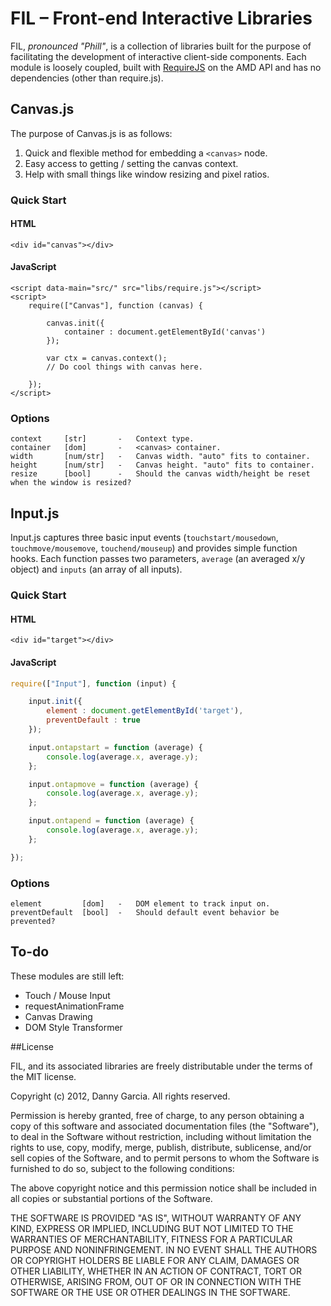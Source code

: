 # FIL – Front-end Interactive Libraries

FIL, *pronounced "Phill"*, is a collection of libraries built for the purpose of facilitating the development of interactive client-side components. Each module is loosely coupled, built with [RequireJS](http://requirejs.org/docs/whyamd.html) on the AMD API and has no dependencies (other than require.js).

## Canvas.js

The purpose of Canvas.js is as follows:

  1. Quick and flexible method for embedding a `<canvas>` node.
  2. Easy access to getting / setting the canvas context.
  3. Help with small things like window resizing and pixel ratios.

### Quick Start

#### HTML
	<div id="canvas"></div>

#### JavaScript
	<script data-main="src/" src="libs/require.js"></script>
	<script>
		require(["Canvas"], function (canvas) {

			canvas.init({
				container : document.getElementById('canvas')
			});

			var ctx = canvas.context();
			// Do cool things with canvas here.

		});
	</script>

### Options

	context		[str]		-	Context type.
	container	[dom]		-	<canvas> container.
	width		[num/str]	-	Canvas width. "auto" fits to container.
	height		[num/str]	-	Canvas height. "auto" fits to container.
	resize		[bool]		-	Should the canvas width/height be reset when the window is resized?

## Input.js

Input.js captures three basic input events (`touchstart/mousedown`, `touchmove/mousemove`, `touchend/mouseup`) and provides simple function hooks. Each function passes two parameters, `average` (an averaged x/y object) and `inputs` (an array of all inputs).

### Quick Start

#### HTML
	<div id="target"></div>

#### JavaScript
```javascript
require(["Input"], function (input) {

	input.init({
		element : document.getElementById('target'),
		preventDefault : true
	});

	input.ontapstart = function (average) {
		console.log(average.x, average.y);
	};

	input.ontapmove = function (average) {
		console.log(average.x, average.y);
	};

	input.ontapend = function (average) {
		console.log(average.x, average.y);
	};

});
```

### Options

	element			[dom]	-	DOM element to track input on.
	preventDefault	[bool]	-	Should default event behavior be prevented?

## To-do

These modules are still left:

 * Touch / Mouse Input
 * requestAnimationFrame
 * Canvas Drawing
 * DOM Style Transformer

##License

FIL, and its associated libraries are freely distributable under the terms of the MIT license.

Copyright (c) 2012, Danny Garcia. All rights reserved.

Permission is hereby granted, free of charge, to any person obtaining a copy of this software and associated documentation
files (the "Software"), to deal in the Software without restriction, including without limitation the rights to use,
copy, modify, merge, publish, distribute, sublicense, and/or sell copies of the Software, and to permit persons to whom the Software is furnished to do so, subject to the following conditions:

The above copyright notice and this permission notice shall be included in all copies or substantial portions of the Software.

THE SOFTWARE IS PROVIDED "AS IS", WITHOUT WARRANTY OF ANY KIND, EXPRESS OR IMPLIED, INCLUDING BUT NOT LIMITED TO THE WARRANTIES OF MERCHANTABILITY, FITNESS FOR A PARTICULAR PURPOSE AND NONINFRINGEMENT. IN NO EVENT SHALL THE AUTHORS OR COPYRIGHT HOLDERS BE LIABLE FOR ANY CLAIM, DAMAGES OR OTHER LIABILITY, WHETHER IN AN ACTION OF CONTRACT, TORT OR OTHERWISE, ARISING FROM, OUT OF OR IN CONNECTION WITH THE SOFTWARE OR THE USE OR OTHER DEALINGS IN THE SOFTWARE.